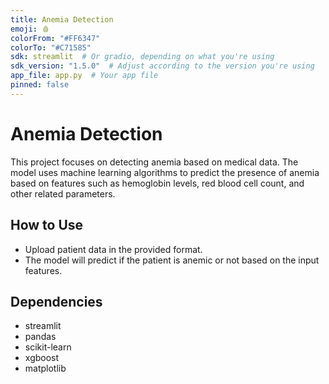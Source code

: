 ```yaml
---
title: Anemia Detection
emoji: 🩸
colorFrom: "#FF6347"
colorTo: "#C71585"
sdk: streamlit  # Or gradio, depending on what you're using
sdk_version: "1.5.0"  # Adjust according to the version you're using
app_file: app.py  # Your app file
pinned: false
---
```


# Anemia Detection

This project focuses on detecting anemia based on medical data. The model uses machine learning algorithms to predict the presence of anemia based on features such as hemoglobin levels, red blood cell count, and other related parameters.

## How to Use
- Upload patient data in the provided format.
- The model will predict if the patient is anemic or not based on the input features.

## Dependencies
- streamlit
- pandas
- scikit-learn
- xgboost
- matplotlib
